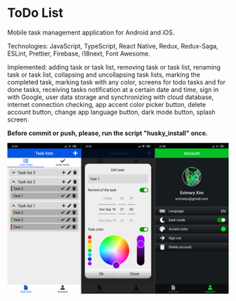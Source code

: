 # ToDo List
Mobile task management application for Android and iOS.

Technologies: JavaScript, TypeScript, React Native, Redux, Redux-Saga, ESLint, Prettier, Firebase, i18next, Font Awesome.

Implemented: adding task or task list, removing task or task list, renaming task or task list, collapsing and uncollapsing task lists, marking the completed task, marking task with any color, screens for todo tasks and for done tasks, receiving tasks notification at a certain date and time, sign in with Google, user data storage and synchronizing with cloud database, internet connection checking, app accent color picker button, delete account button, change app language button, dark mode button, splash screen.

**Before commit or push, please, run the script "husky_install" once.**

![ToDo List preview](./preview.png)
